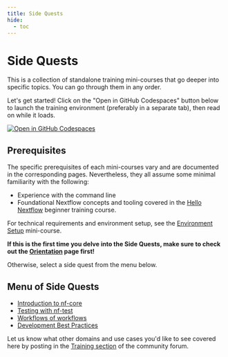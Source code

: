 ```yaml
---
title: Side Quests
hide:
  - toc
---
```


# Side Quests

This is a collection of standalone training mini-courses that go deeper into specific topics. You can go through them in any order.

Let's get started! Click on the "Open in GitHub Codespaces" button below to launch the training environment (preferably in a separate tab), then read on while it loads.

[![Open in GitHub Codespaces](https://github.com/codespaces/badge.svg)](https://codespaces.new/nextflow-io/training?quickstart=1&ref=master)

## Prerequisites

The specific prerequisites of each mini-courses vary and are documented in the corresponding pages.
Nevertheless, they all assume some minimal familiarity with the following:

- Experience with the command line
- Foundational Nextflow concepts and tooling covered in the [Hello Nextflow](../../hello_nextflow/) beginner training course.

For technical requirements and environment setup, see the [Environment Setup](../../envsetup/) mini-course.

**If this is the first time you delve into the Side Quests, make sure to check out the [Orientation](./orientation.md) page first!**

Otherwise, select a side quest from the menu below.

## Menu of Side Quests

- [Introduction to nf-core](./nf-core.md)
- [Testing with nf-test](./nf-test.md)
- [Workflows of workflows](./workflows_of_workflows.md)
- [Development Best Practices](./development_best_practices.md)

Let us know what other domains and use cases you'd like to see covered here by posting in the [Training section](https://community.seqera.io/c/training/) of the community forum.
